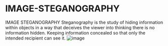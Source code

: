 # IMAGE-STEGANOGRAPHY
IMAGE STEGANOGRAPHY
Steganography is the study of hiding information within objects in a way that  deceives  the viewer into thinking there is no information hidden.
Keeping information concealed so that only the intended recipient can see it.
![image](https://github.com/atonendeley/IMAGE-STEGANOGRAPHY/assets/92391938/c52ad2f5-a340-4587-a5b2-c2c65438f9e6)

